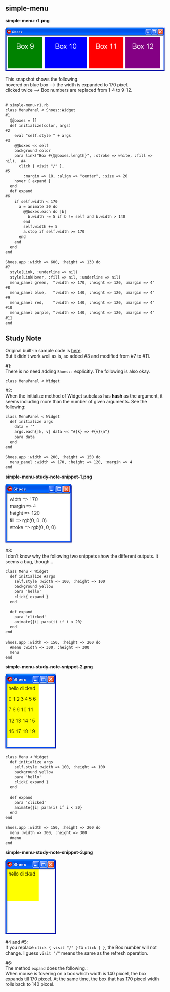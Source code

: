 simple-menu
-----------
**simple-menu-r1.png**

![simple-menu-r1.png](http://github.com/ashbb/shoes_tutorial_html/raw/master/images/simple-menu-r1.png)

This snapshot shows the following. <br>
hovered on blue box --> the width is expanded to 170 pixel. <br>
clicked twice --> Box numbers are replaced from 1-4 to 9-12. <br>
<br>

	# simple-menu-r1.rb
	class MenuPanel < Shoes::Widget                                          #1
	  @@boxes = []
	  def initialize(color, args)                                            #2
	    eval "self.style " + args                                            #3
	    @@boxes << self
	    background color
	    para link("Box #{@@boxes.length}", :stroke => white, :fill => nil).  #4
	      click { visit "/" },                                               #5
	        :margin => 18, :align => "center", :size => 20
	    hover { expand }
	  end
	  def expand                                                             #6
	    if self.width < 170
	      a = animate 30 do
	        @@boxes.each do |b|
	          b.width -= 5 if b != self and b.width > 140
	        end
	        self.width += 5
	        a.stop if self.width >= 170
	      end
	    end
	  end
	end
	
	Shoes.app :width => 600, :height => 130 do                               #7
	  style(Link, :underline => nil)
	  style(LinkHover, :fill => nil, :underline => nil)
	  menu_panel green,  ":width => 170, :height => 120, :margin => 4"       #8
	  menu_panel blue,   ":width => 140, :height => 120, :margin => 4"       #9
	  menu_panel red,    ":width => 140, :height => 120, :margin => 4"       #10
	  menu_panel purple, ":width => 140, :height => 120, :margin => 4"       #11
	end



Study Note
----------
Original built-in sample code is [here](http://github.com/why/shoes/blob/f107ec71ca58ddeaea09d85f1f11197a13f15561/samples/simple-menu.rb). <br>
But it didn't work well as is, so added #3 and modified from #7 to #11.

\#1: <br>
There is no need adding `Shoes::` explicitly. The following is also okay.

	class MenuPanel < Widget

\#2: <br>
When the initialize method of Widget subclass has **hash** as the argument, 
it seems including more than the number of given arguments. See the following:

	class MenuPanel < Widget
	  def initialize args
	    data = ''
	    args.each{|k, v| data << "#{k} => #{v}\n"}
	    para data
	  end
	end
	
	Shoes.app :width => 200, :height => 150 do
	  menu_panel :width => 170, :height => 120, :margin => 4
	end

**simple-menu-study-note-snippet-1.png**

![simple-menu-study-note-snippet-1.png](http://github.com/ashbb/shoes_tutorial_html/raw/master/images/simple-menu-study-note-snippet-1.png)
 

\#3: <br>
I don't know why the following two snippets show the different outputs.
It seems a bug, though...

	class Menu < Widget
	  def initialize #args
	    self.style :width => 100, :height => 100
	    background yellow
	    para 'hello'
	    click{ expand }
	  end
	  
	  def expand
	    para 'clicked'
	    animate{|i| para(i) if i < 20}
	  end
	end
	
	Shoes.app :width => 150, :height => 200 do
	  #menu :width => 300, :height => 300
	  menu
	end

**simple-menu-study-note-snippet-2.png**

![simple-menu-study-note-snippet-2.png](http://github.com/ashbb/shoes_tutorial_html/raw/master/images/simple-menu-study-note-snippet-2.png)

	class Menu < Widget
	  def initialize args
	    self.style :width => 100, :height => 100
	    background yellow
	    para 'hello'
	    click{ expand }
	  end
	  
	  def expand
	    para 'clicked'
	    animate{|i| para(i) if i < 20}
	  end
	end
	
	Shoes.app :width => 150, :height => 200 do
	  menu :width => 300, :height => 300
	  #menu
	end

**simple-menu-study-note-snippet-3.png**

![simple-menu-study-note-snippet-3.png](http://github.com/ashbb/shoes_tutorial_html/raw/master/images/simple-menu-study-note-snippet-3.png)

\#4 and #5: <br>
If you replace `click { visit "/" }` to `click { }`, the Box number will not change. I guess `visit "/"` means the same as the refresh operation.

\#6: <br>
The method `expand` does the following.: <br>
When mouse is fovering on a box which width is 140 pixcel, the box expands till 170 pixcel.
At the same time, the box that has 170 pixcel width rolls back to 140 pixcel.

